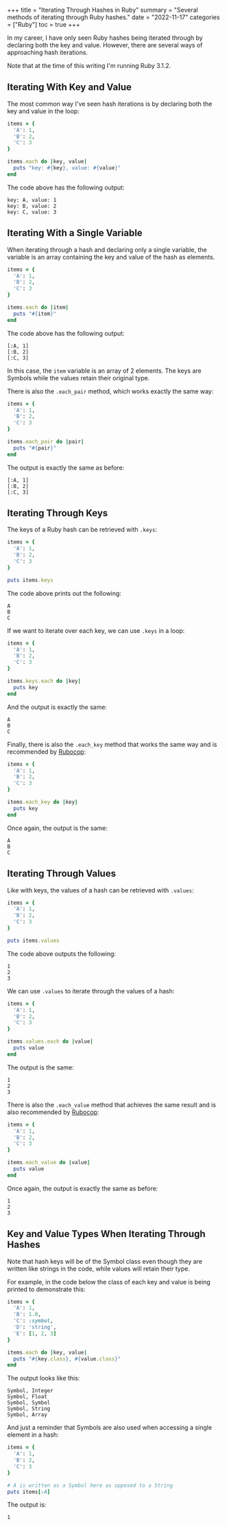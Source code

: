 +++
title = "Iterating Through Hashes in Ruby"
summary = "Several methods of iterating through Ruby hashes."
date = "2022-11-17"
categories = ["Ruby"]
toc = true
+++

In my career, I have only seen Ruby hashes being iterated through by declaring both the key and value. 
However, there are several ways of approaching hash iterations.

Note that at the time of this writing I'm running Ruby 3.1.2.

## Iterating With Key and Value

The most common way I've seen hash iterations is by declaring both the key and value in the loop:

```ruby
items = {
  'A': 1,
  'B': 2,
  'C': 3
}

items.each do |key, value|
  puts "key: #{key}, value: #{value}"
end
```

The code above has the following output:

```
key: A, value: 1
key: B, value: 2
key: C, value: 3
```

## Iterating With a Single Variable

When iterating through a hash and declaring only a single variable, the variable is an array containing the key and value of the hash as elements.

```ruby
items = {
  'A': 1,
  'B': 2,
  'C': 3
}

items.each do |item|
  puts "#{item}"
end
```

The code above has the following output:

```
[:A, 1]
[:B, 2]
[:C, 3]
```

In this case, the `item` variable is an array of 2 elements. The keys are Symbols while the values retain their original type.

There is also the `.each_pair` method, which works exactly the same way:

```ruby
items = {
  'A': 1,
  'B': 2,
  'C': 3
}

items.each_pair do |pair|
  puts "#{pair}"
end
```

The output is exactly the same as before:

```
[:A, 1]
[:B, 2]
[:C, 3]
```

## Iterating Through Keys

The keys of a Ruby hash can be retrieved with `.keys`:

```ruby
items = {
  'A': 1,
  'B': 2,
  'C': 3
}

puts items.keys
```

The code above prints out the following:

```
A
B
C
```

If we want to iterate over each key, we can use `.keys` in a loop:

```ruby
items = {
  'A': 1,
  'B': 2,
  'C': 3
}

items.keys.each do |key|
  puts key
end
```

And the output is exactly the same:

```
A
B
C
```

Finally, there is also the `.each_key` method that works the same way and is recommended by [Rubocop](https://rubocop.org/):

```ruby
items = {
  'A': 1,
  'B': 2,
  'C': 3
}

items.each_key do |key|
  puts key
end
```

Once again, the output is the same:

```
A
B
C
```

## Iterating Through Values

Like with keys, the values of a hash can be retrieved with `.values`:

```ruby
items = {
  'A': 1,
  'B': 2,
  'C': 3
}

puts items.values
```

The code above outputs the following:

```
1
2
3
```

We can use `.values` to iterate through the values of a hash:

```ruby
items = {
  'A': 1,
  'B': 2,
  'C': 3
}

items.values.each do |value|
  puts value
end
```

The output is the same:

```
1
2
3
```

There is also the `.each_value` method that achieves the same result and is also recommended by [Rubocop](https://rubocop.org/):

```ruby
items = {
  'A': 1,
  'B': 2,
  'C': 3
}

items.each_value do |value|
  puts value
end
```

Once again, the output is exactly the same as before:

```
1
2
3
```

## Key and Value Types When Iterating Through Hashes

Note that hash keys will be of the Symbol class even though they are written like strings in the code, while values will retain their type.

For example, in the code below the class of each key and value is being printed to demonstrate this:

```ruby
items = {
  'A': 1,
  'B': 1.0,
  'C': :symbol,
  'D': 'string',
  'E': [1, 2, 3]
}

items.each do |key, value|
  puts "#{key.class}, #{value.class}"
end
```

The output looks like this:

```
Symbol, Integer
Symbol, Float
Symbol, Symbol
Symbol, String
Symbol, Array
```

And just a reminder that Symbols are also used when accessing a single element in a hash:

```ruby
items = {
  'A': 1,
  'B': 2,
  'C': 3
}

# A is written as a Symbol here as opposed to a String
puts items[:A]
```

The output is:

```
1
```
